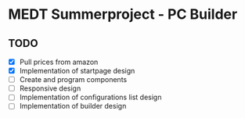 # MEDT Summerproject - PC Builder
## TODO
- [x] Pull prices from amazon
- [x] Implementation of startpage design
- [ ] Create and program components
- [ ] Responsive design
- [ ] Implementation of configurations list design
- [ ] Implementation of builder design